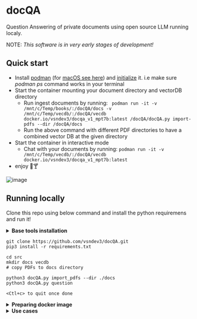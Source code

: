 # docQA
Question Answering of private documents using open source LLM running localy.

NOTE: <i>This software is in very early stages of development!</i>
## Quick start
* Install [podman](https://podman.io/docs/installation) (for [macOS see here](https://github.com/containers/podman/blob/main/docs/tutorials/mac_win_client.md)) and [initialize](https://github.com/containers/podman/blob/main/docs/tutorials/podman-for-windows.md) it. i.e make sure <i>podman ps</i> command works in your terminal
* Start the container mounting your document directory and vectorDB directory
   * Run ingest documents by running: ``` podman run -it -v /mnt/c/Temp/books/:/docQA/docs -v /mnt/c/Temp/vecdb/:/docQA/vecdb docker.io/vsndev3/docqa_v1_mpt7b:latest /docQA/docQA.py import-pdfs --dir /docQA/docs```
   * Run the above command with different PDF directories to have a combined vector DB at the given directory
* Start the container in interactive mode
   * Chat with your documents by running:
    ```podman run -it -v /mnt/c/Temp/vecdb/:/docQA/vecdb docker.io/vsndev3/docqa_v1_mpt7b:latest```
* enjoy :sparkler::cocktail:

![image](https://github.com/vsndev3/docQA/assets/63557727/5abd7979-6d10-4c7c-a0ff-3714d0d5d984)

## Running locally
Clone this repo using below command and install the python requiremens and run it!

<details>
<summary><B>Base tools installation</B></summary>

If you are not having python and git but you want to run from source then install below:
 * Python for your operating system from https://www.python.org/downloads/
 * Git for your operating system from https://git-scm.com/downloads
</details>


```
git clone https://github.com/vsndev3/docQA.git
pip3 install -r requirements.txt

cd src
mkdir docs vecdb
# copy PDFs to docs directory

python3 docQA.py import_pdfs --dir ./docs 
python3 docQA.py question

<Ctl+c> to quit once done
```

<details>
<summary><B>Preparing docker image</B></summary>

## Creating Docker image
Creating container image packs models and python dependecies into single image, so that its easier to spin up and running even inside wallgardend enviroments. To build a docker image use the following command
* Install podman (if you are not using docker) and optionaly podman desktop from https://podman.io/
* Customize the Dockerfile to your needs, for example you can preload PDF files and models files as needed. It is not required to load source documents or models as they can be mounted when container is started
* <i>podman build -f Dockerfile -t my_docqa_container</i>
* Once podman build is successful run it <i>podman.exe run -it localhost/my_docqa_container</i>
</details>

<details>
<summary><B>Use cases</B></summary>

## Adding documents
Start the application with <i>import_pdfs</i> option with the directory containing the PDF files. This is needed one time for scanning and creating vector database. There after this directory need not be specified or mounted (in case of container usage)

```
Assuming /dir/doc_folder_1 and /dir/doc_folder_2 has PDF files, then run one by one as below:

docQA.py import-pdfs --dir /dir/doc_folder_1
docQA.py import-pdfs --dir /dir/doc_folder_2 
```
## Searching for data
Start the application with <i>question</i> option and in the prompt enter your question that could be retrieved from the documents you have already provided

> To search start the application as below, after doing adding of documents at least one time.
> ```
>docQA.py question
>```

>To start search with different threads:
>```
>docQA.py question --threads 12
>```

>To start the answering less rigid way, start with higher temperature
>```
>docQA.py question --temperature 0.8
>```

Check the available parameters for tuning using <i>docQA.py question --help</i>

## Deleting the data
At this moment parital delete is not implemented. To delete vector database created from the documents, delete the contents of <i>vecdb</i> directory
</details>
